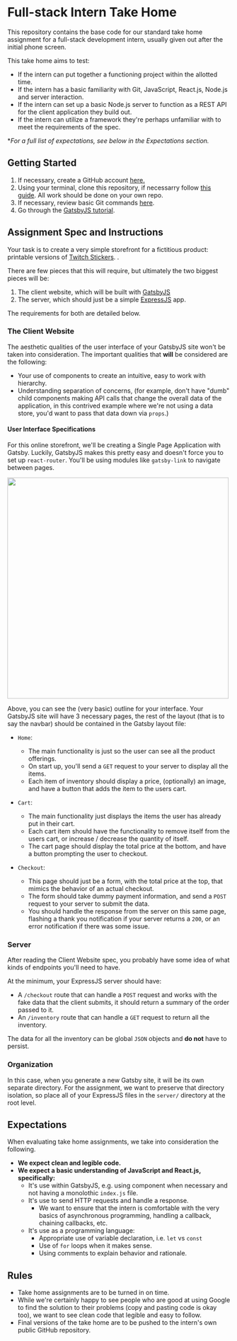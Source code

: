 # Full-stack Intern Take Home
This repository contains the base code for our standard take home assignment for a full-stack development intern, usually given out after the initial phone screen.

This take home aims to test:
- If the intern can put together a functioning project within the allotted time.
- If the intern has a basic familiarity with Git, JavaScript, React.js, Node.js and server interaction.
- If the intern can set up a basic Node.js server to function as a REST API for the client application they build out.
- If the intern can utilize a framework they're perhaps unfamiliar with to meet the requirements of the spec.

**For a full list of expectations, see below in the Expectations section.*

## Getting Started
1. If necessary, create a GitHub account [here.](https://github.com/)
2. Using your terminal, clone this repository, if necessarry follow [this guide](https://services.github.com/on-demand/github-cli/clone-repo-cli). All work should be done on your own repo.
3. If necessary, review basic Git commands [here](https://www.atlassian.com/git/tutorials/learn-git-with-bitbucket-cloud).
4. Go through the [GatsbyJS tutorial](https://www.gatsbyjs.org/tutorial/).

## Assignment Spec and Instructions
Your task is to create a very simple storefront for a fictitious product: printable versions of [Twitch Stickers](https://www.redbubble.com/shop/twitch+emote+stickers). .

There are few pieces that this will require, but ultimately the two biggest pieces will be:
1. The client website, which will be built with  [GatsbyJS](https://www.gatsbyjs.org/)
2. The server, which should just be a simple [ExpressJS](https://expressjs.com/) app. 

The requirements for both are detailed below.

### The Client Website
The aesthetic qualities of the user interface of your GatsbyJS site won't be taken into consideration. 
The important qualities that **will** be considered are the following:
- Your use of components to create an intuitive, easy to work with hierarchy.
- Understanding separation of concerns, (for example, don't have "dumb" child components making API calls that change the overall data of the application, in this contrived example where we're not using a data store, you'd want to pass that data down via `props`.)

#### User Interface Specifications
For this online storefront, we'll be creating a Single Page Application with Gatsby. Luckily, GatsbyJS makes this pretty easy and doesn't force you to set up `react-router`.  You'll be using modules like `gatsby-link`  to navigate between pages.

<img src="https://i.ibb.co/Xsx8Khn/Screen-Shot-2020-07-23-at-00-18-34.png" width="500px"></img>

Above, you can see the (very basic) outline for your interface. Your GatsbyJS site will have 3 necessary pages, the rest of the layout (that is to say the navbar) should be contained in the Gatsby layout file:
- `Home`:
	-  The main functionality is just so the user can see all the product offerings.
	- On start up, you'll send a `GET` request to your server to display all the items.
	- Each item of inventory should display a price, (optionally) an image, and have a button that adds the item to the users cart.

- `Cart`: 
	- The main functionality just displays the items the user has already put in their cart.
	- Each cart item should have the functionality to remove itself from the users cart, or increase / decrease the quantity of itself.
	- The cart page should display the total price at the bottom, and have a button prompting the user to checkout.
 
- `Checkout`: 
	- This page should just be a form, with the total price at the top, that mimics the behavior of an actual checkout.
	- The form should take dummy payment information, and send a `POST` request to your server to submit the data.
	- You should handle the response from the server on this same page, flashing a thank you notification if your server returns a `200`, or an error notification if there was some issue.

### Server
After reading the Client Website spec, you probably have some idea of what kinds of endpoints you'll need to have.

At the minimum, your ExpressJS server should have:
- A `/checkout` route that can handle a `POST` request and works with the fake data that the client submits, it should return a summary of the order passed to it.
- An `/inventory` route that can handle a `GET` request to return all the inventory.

The data for all the inventory can be global `JSON` objects and **do not** have to persist. 

### Organization
In this case, when you generate a new Gatsby site, it will be its own separate directory. For the assignment, we want to preserve that directory isolation, so place all of your ExpressJS files in the `server/` directory at the root level.

## Expectations
When evaluating take home assignments, we take into consideration the following.
- **We expect clean and legible code.**
- **We expect a basic understanding of JavaScript and React.js, specifically:**
  - It's use within GatsbyJS, e.g. using component when necessary and not having a monolothic `index.js` file.
  - It's use to send HTTP requests and handle a response.
    - We want to ensure that the intern is comfortable with the very basics of asynchronous programming, handling a callback, chaining callbacks, etc.
  - It's use as a programming language:
    - Appropriate use of variable declaration, i.e. `let` vs `const`
    - Use of `for` loops when it makes sense.
    - Using comments to explain behavior and rationale.

## Rules
- Take home assignments are to be turned in on time.
- While we're certainly happy to see people who are good at using Google to find the solution to their problems (copy and pasting code is okay too), we want to see clean code that legible and easy to follow.
- Final versions of the take home are to be pushed to the intern's own public GitHub repository.
